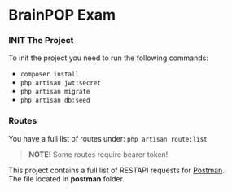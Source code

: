 # BrainPOP Exam

### INIT The Project
To init the project you need to run the following commands:

- `composer install`
- `php artisan jwt:secret`
- `php artisan migrate`
- `php artisan db:seed`

### Routes

You have a full list of routes under: `php artisan route:list`
> **NOTE!** Some routes require bearer token!

This project contains a full list of RESTAPI requests for [Postman](https://www.postman.com). <br>
The file located in **postman** folder.

